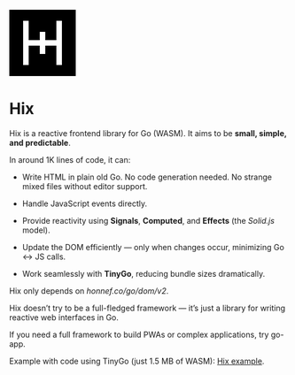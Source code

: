 ![logo](https://raw.githubusercontent.com/deltegui/hix/refs/heads/main/logo.png)

# Hix

Hix is a reactive frontend library for Go (WASM).
It aims to be **small, simple, and predictable**.

In around 1K lines of code, it can:

* Write HTML in plain old Go. No code generation needed. No strange mixed files without editor support.

* Handle JavaScript events directly.

* Provide reactivity using **Signals**, **Computed**, and **Effects** (the *Solid.js* model).

* Update the DOM efficiently — only when changes occur, minimizing Go ↔ JS calls.

* Work seamlessly with **TinyGo**, reducing bundle sizes dramatically.

Hix only depends on *honnef.co/go/dom/v2*.

Hix doesn’t try to be a full-fledged framework — it’s just a library for writing reactive web interfaces in Go.

If you need a full framework to build PWAs or complex applications, try go-app.

Example with code using TinyGo (just 1.5 MB of WASM): [Hix example](https://deltegui.github.io/hx/).
